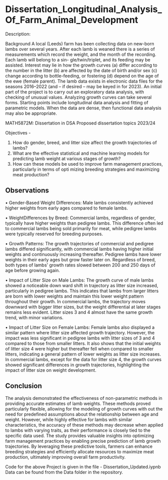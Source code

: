 # Dissertation_Longitudinal_Analysis_Of_Farm_Animal_Development

Description:

Background
A local (Leeds) farm has been collecting data on new-born lambs over several
years. After each lamb is weaned there is a series of measurements which record
the weight, and the month of the recording. Each lamb will belong to a sin-
gle/twin/triplet, and its feeding may be assisted. Interest may lie in how the
growth curves
(a) differ according to the number in the litter
(b) are affected by the date of birth and/or sex
(c) change according to bottle-feeding, or fostering
(d) depend on the age of the ewe (female parent).
The lamb data exists in electronic data files for the seasons 2016–2022 (and – if
desired – may be keyed in for 2023). An initial part of the project is to carry out
an exploratory data analysis, with checking of unusual values. Analyzing growth
curves can take several forms. Starting points include longitudinal data analysis
and fitting of parametric models. When the data are dense, then functional data
analysis may also be appropriate.

MATH5872M: Dissertation in DSA Proposed dissertation topics 2023/24

Objectives - 
1. How do gender, breed, and litter size affect the growth trajectories of lambs?
2. What are the effective statistical and machine learning models for predicting lamb weight at various
 stages of growth?
3. How can these models be used to improve farm management practices, particularly in terms of opti
mizing breeding strategies and maximizing meat production?

## Observations
 • Gender-Based Weight Differences: Male lambs consistently achieved higher weights from early ages
 compared to female lambs.
 
 • WeightDifferences by Breed: Commercial lambs, regardless of gender, typically have higher weights
 than pedigree lambs. This difference often led to commercial lambs being sold primarily for meat,
 while pedigree lambs were typically reserved for breeding purposes.
 
 • Growth Patterns: The growth trajectories of commercial and pedigree lambs differed significantly,
 with commercial lambs having higher initial weights and continuously increasing thereafter. Pedigree
 lambs have lower weights in their early ages but grow faster later on. Regardless of breed, both types
 of lambs’ growth rates slowed between 200 and 250 days of age before growing again.
 
 • Impact of Litter Size on Male Lambs: The growth curve of male lambs showed a noticeable down
ward shift in trajectory as litter size increased, particularly in pedigree lambs. This indicates that lambs
 from larger litters are born with lower weights and maintain this lower weight pattern throughout their
 growth. In commercial lambs, the trajectory moves downward with bigger litter sizes, but the weight
 differential at later stages remains less evident. Litter sizes 3 and 4 almost have the same growth trend,
 with minor variations.
 
 • Impact of Litter Size on Female Lambs: Female lambs also displayed a similar pattern where litter
 size affected growth trajectory. However, the impact was less significant in pedigree lambs with litter
 sizes of 3 and 4 compared to those from smaller litters. It also shows that the initial weights of litter
 size 4 were higher but thereafter fell when compared to smaller litters, indicating a general pattern of
 lower weights as litter size increases. In commercial lambs, except for the data for litter size 4, the
 growth curves showed significant differences in growth trajectories, highlighting the impact of litter
 size on weight development.
 
 ## Conclusion
 The analysis demonstrated the effectiveness of non-parametric methods in providing accurate estimates of
 lamb weights. These methods proved particularly flexible, allowing for the modeling of growth curves with 
 out the need for predefined assumptions about the relationship between age and weight. However, while
 highly effective for lambs with similar characteristics, the accuracy of these methods may decrease when
 applied to lambs with varying traits, as their performance is closely tied to the specific data used.
 The study provides valuable insights into optimizing farm management practices by enabling precise
 prediction of lamb growth trajectories. By leveraging these predictive tools, farmers can enhance breeding
 strategies and efficiently allocate resources to maximize meat production, ultimately improving overall farm
 productivity.

Code for the above Project is given in the file - Dissertation_Updated.iypnb
Data can be found from the Data folder in the repository.
